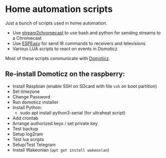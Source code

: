 # Home automation scripts

Just a bunch of scripts used in home automation.
- Use [stream2chromecast](https://github.com/aiolos/stream2chromecast) to use bash and python
 for sending streams to a Chromecast
- Use [ESPEasy](https://github.com/aiolos/ESPEasy) for send IR commands to receivers and televisions
- Various LUA scripts to react on events in Domoticz

Most of these scripts communicate with [Domoticz](www.domoticz.com).

## Re-install Domoticz on the raspberry:
- Install Raspbian (enable SSH on SDcard with file `ssh` on boot partition)
- Set timezone
- Change Password
- Run domoticz installer
- Install Python:
  - sudo apt install python3-serial (for ultraheat script)
- Add crontab
- Arrange authorized keys / set private key
- Test backup
- Setup log2ram
- Test lua scripts
- Setup/Test Telegram
- Install Wakeonlan (`apt get install wakeonlan`)
